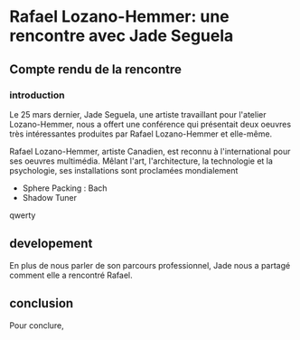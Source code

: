 # Rafael Lozano-Hemmer: une rencontre avec Jade Seguela

## Compte rendu de la rencontre

### introduction
Le 25 mars dernier, Jade Seguela, une artiste travaillant pour l'atelier Lozano-Hemmer, nous a offert une conférence qui présentait deux oeuvres très intéressantes produites par Rafael Lozano-Hemmer et elle-même. 

Rafael Lozano-Hemmer, artiste Canadien, est reconnu à l'international pour ses oeuvres multimédia. Mêlant l'art, l'architecture, la technologie et la psychologie, ses installations sont proclamées mondialement 

- Sphere Packing : Bach
- Shadow Tuner

qwerty

## developement
En plus de nous parler de son parcours professionnel, Jade nous a partagé comment elle a rencontré Rafael. 

## conclusion
Pour conclure, 
